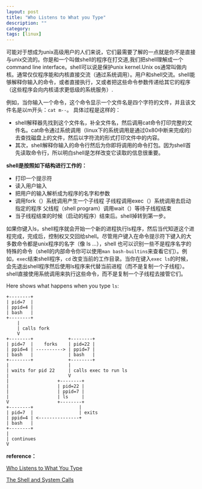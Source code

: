 ```yaml
---
layout: post
title: "Who Listens to What you Type"
description: ""
category: 
tags: [linux]
---
```


可能对于想成为unix高级用户的人们来说，它们最需要了解的一点就是你不是直接与unix交流的。你是和一个叫做shell的程序在打交道,我们把shell理解成一个command line interface。shell可以说是保护unix kernel.Unix os通常叫做内核。通常仅仅程序能和内核直接交流（通过系统调用）。用户和shell交流。shell能够解释你输入的命令，或者直接执行，又或者把这些命令参数传递给其它的程序（这些程序会向内核请求更低级的系统服务）.<!--more-->
   
   例如，当你输入一个命令，这个命令显示一个文件名是四个字符的文件，并且该文件名是以m开头：`cat m--`。
   具体过程是这样的：

   - shell解释器先找到这个文件名，补全文件名，然后调用cat命令打印完整的文件名。cat命令通过系统调用（linux下的系统调用是通过0x80中断来完成的）去查找磁盘上的文件，然后以字符流的形式打印文件中的内容。     
   - 其次，shell解释你输入的命令行然后为你即将调用的命令打包。因为shell首先读取命令行，所以明白shell是怎样改变它读取的信息很重要。     

   **shell是按照如下结构进行工作的：**

* 打印一个提示符
* 读入用户输入
* 把用户的输入解析成为程序的名字和参数
* 调用fork（）系统调用产生一个子线程
    子线程调用exec（）系统调用去启动指定的程序
    父线程（shell program）调用wait（）等待子线程结束
* 当子线程结束的时候（启动的程序）结束后。shell掉转到第一步。

如果你键入ls，shell程序就会开始一个新的进程执行ls程序，然后当代知道这个进程完成，完成后，控制权又交回给shell。尽管用户键入在命令提示符下键入的大多数命令都是unix程序的名字（像 ls ...），shell 也可以识别一些不是程序名字的特殊的命令（shell的内部命令你可以使用`man bash-builtins`来查看它们）。例如，`exec`结束shell程序，`cd` 改变当前的工作目录。当你在键入`exec ls`的时候，会先退出shell程序然后使用ls程序来代替当前进程（而不是复制一个子线程）。shell直接使用系统调用来执行这些命令，而不是复制一个子线程去接管它们。

 Here shows what happens when you type `ls`:
 
 
    +--------+
    | pid=7  |
    | ppid=4 |
    | bash   |
    +--------+
        |
        | calls fork
        V
    +--------+             +--------+
    | pid=7  |    forks    | pid=22 |
    | ppid=4 | ----------> | ppid=7 |
    | bash   |             | bash   |
    +--------+             +--------+
    |                      |
    | waits for pid 22     | calls exec to run ls
    |                      V
    |                  +--------+
    |                  | pid=22 |
    |                  | ppid=7 |
    |                  | ls     |
    V                  +--------+
    +--------+                 |
    | pid=7  |                 | exits
    | ppid=4 | <---------------+
    | bash   |
    +--------+
    |
    | continues
    V
 

**reference：**

[Who Listens to What You Type](http://docstore.mik.ua/orelly/unix/upt/ch01_02.htm)

[The Shell and System Calls](https://www.cs.duke.edu/courses/spring05/cps210/Lab1.html)


